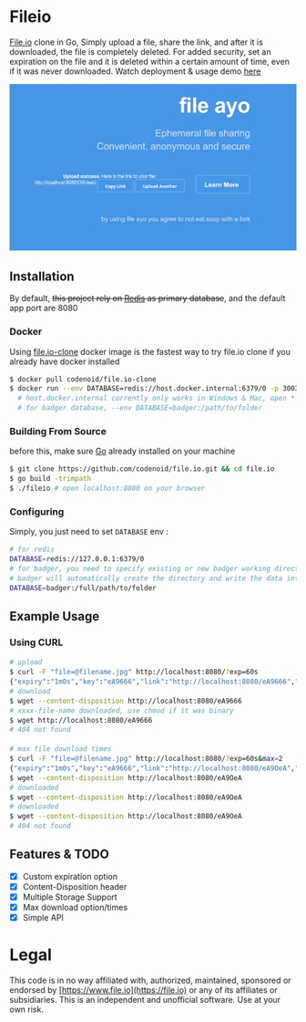 # Fileio

[File.io](https://file.io) clone in Go, Simply upload a file, share the link, and after it is downloaded, the file is completely deleted. For added security, set an expiration on the file and it is deleted within a certain amount of time, even if it was never downloaded. Watch deployment & usage demo [here](https://youtu.be/KJWKk3j9FuM)

![screenshot](ss.png)

## Installation

By default, ~~this project rely on [Redis](https://redis.io/download) as primary database~~, and the default app port are 8080

### Docker

Using [file.io-clone](https://hub.docker.com/r/codenoid/file.io-clone) docker image is the fastest way to try file.io clone if you already have docker installed 

```sh
$ docker pull codenoid/file.io-clone
$ docker run --env DATABASE=redis://host.docker.internal:6379/0 -p 3003:8080 codenoid/file.io-clone
  # host.docker.internal currently only works in Windows & Mac, open *:3003 on your browser
  # for badger database, --env DATABASE=badger:/path/to/folder
```

### Building From Source

before this, make sure [Go](https://golang.org/dl/) already installed on your machine

```sh
$ git clone https://github.com/codenoid/file.io.git && cd file.io
$ go build -trimpath
$ ./fileio # open localhost:8080 on your browser
```

### Configuring

Simply, you just need to set `DATABASE` env : 

```sh
# for redis
DATABASE=redis://127.0.0.1:6379/0
# for badger, you need to specify existing or new badger working directory, if the directory is empty
# badger will automatically create the directory and write the data into it
DATABASE=badger:/full/path/to/folder
```

## Example Usage

### Using CURL

```sh
# upload
$ curl -F "file=@filename.jpg" http://localhost:8080/?exp=60s
{"expiry":"1m0s","key":"eA9666","link":"http://localhost:8080/eA9666","sec_exp": 60,"success":true}
# download
$ wget --content-disposition http://localhost:8080/eA9666
# xxxx-file-name downloaded, use chmod if it was binary
$ wget http://localhost:8080/eA9666
# 404 not found

# max file download times
$ curl -F "file=@filename.jpg" http://localhost:8080/?exp=60s&max=2
{"expiry":"1m0s","key":"eA9666","link":"http://localhost:8080/eA9OeA","sec_exp": 60,"success":true}
$ wget --content-disposition http://localhost:8080/eA9OeA
# downloaded
$ wget --content-disposition http://localhost:8080/eA9OeA
# downloaded
$ wget --content-disposition http://localhost:8080/eA9OeA
# 404 not found
```

## Features & TODO

- [x] Custom expiration option
- [x] Content-Disposition header
- [x] Multiple Storage Support
- [x] Max download option/times
- [x] Simple API

# Legal

This code is in no way affiliated with, authorized, maintained, sponsored or endorsed by [https://www.file.io](https://file.io) or any of its affiliates or subsidiaries. This is an independent and unofficial software. Use at your own risk.
